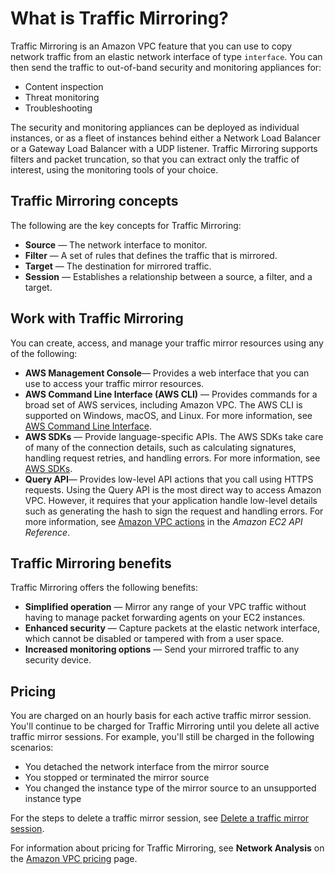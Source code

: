# What is Traffic Mirroring?<a name="what-is-traffic-mirroring"></a>

Traffic Mirroring is an Amazon VPC feature that you can use to copy network traffic from an elastic network interface of type `interface`\. You can then send the traffic to out\-of\-band security and monitoring appliances for:
+ Content inspection
+ Threat monitoring
+ Troubleshooting

The security and monitoring appliances can be deployed as individual instances, or as a fleet of instances behind either a Network Load Balancer or a Gateway Load Balancer with a UDP listener\. Traffic Mirroring supports filters and packet truncation, so that you can extract only the traffic of interest, using the monitoring tools of your choice\.

## Traffic Mirroring concepts<a name="concepts"></a>

The following are the key concepts for Traffic Mirroring:
+ **Source** — The network interface to monitor\.
+ **Filter** — A set of rules that defines the traffic that is mirrored\.
+ **Target** — The destination for mirrored traffic\.
+ **Session** — Establishes a relationship between a source, a filter, and a target\.

## Work with Traffic Mirroring<a name="access-traffic-mirroring"></a>

You can create, access, and manage your traffic mirror resources using any of the following:
+ **AWS Management Console**— Provides a web interface that you can use to access your traffic mirror resources\.
+ **AWS Command Line Interface \(AWS CLI\)** — Provides commands for a broad set of AWS services, including Amazon VPC\. The AWS CLI is supported on Windows, macOS, and Linux\. For more information, see [AWS Command Line Interface](https://aws.amazon.com/cli/)\.
+ **AWS SDKs** — Provide language\-specific APIs\. The AWS SDKs take care of many of the connection details, such as calculating signatures, handling request retries, and handling errors\. For more information, see [AWS SDKs](https://aws.amazon.com/tools/#SDKs)\.
+ **Query API**— Provides low\-level API actions that you call using HTTPS requests\. Using the Query API is the most direct way to access Amazon VPC\. However, it requires that your application handle low\-level details such as generating the hash to sign the request and handling errors\. For more information, see [Amazon VPC actions](https://docs.aws.amazon.com/AWSEC2/latest/APIReference/OperationList-query-vpc.html) in the *Amazon EC2 API Reference*\.

## Traffic Mirroring benefits<a name="traffic-mirroring-benefits"></a>

Traffic Mirroring offers the following benefits:
+ **Simplified operation** — Mirror any range of your VPC traffic without having to manage packet forwarding agents on your EC2 instances\.
+ **Enhanced security** — Capture packets at the elastic network interface, which cannot be disabled or tampered with from a user space\.
+ **Increased monitoring options** — Send your mirrored traffic to any security device\.

## Pricing<a name="pricing"></a>

You are charged on an hourly basis for each active traffic mirror session\. You'll continue to be charged for Traffic Mirroring until you delete all active traffic mirror sessions\. For example, you'll still be charged in the following scenarios:
+ You detached the network interface from the mirror source
+ You stopped or terminated the mirror source
+ You changed the instance type of the mirror source to an unsupported instance type

For the steps to delete a traffic mirror session, see [Delete a traffic mirror session](traffic-mirroring-session.md#delete-traffic-mirroring-session)\.

For information about pricing for Traffic Mirroring, see **Network Analysis** on the [Amazon VPC pricing](http://aws.amazon.com/vpc/pricing/) page\.
